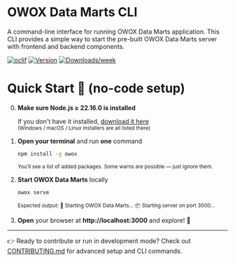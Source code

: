 # OWOX Data Marts CLI

A command-line interface for running OWOX Data Marts application. This CLI provides a simple way to start the pre-built OWOX Data Marts server with frontend and backend components.

[![oclif](https://img.shields.io/badge/cli-oclif-brightgreen.svg)](https://oclif.io)
[![Version](https://img.shields.io/npm/v/owox.svg)](https://npmjs.org/package/owox)
[![Downloads/week](https://img.shields.io/npm/dw/owox.svg)](https://npmjs.org/package/owox)



# Quick Start 🚀 (no-code setup)

0. **Make sure Node.js ≥ 22.16.0 is installed**

   If you don't have it installed, [download it here](https://nodejs.org/en/download)   
   <sub>(Windows / macOS / Linux installers are all listed there)</sub>

2. **Open your terminal** and run **one** command  
   ```bash
   npm install -g owox
   ```
 
   <sub>You’ll see a list of added packages. Some warns are possible — just ignore them.</sub>


3. **Start OWOX Data Marts** locally
   ```bash
   owox serve
   ```
 
   <sub>Expected output:
🚀 Starting OWOX Data Marts...
📦 Starting server on port 3000...</sub>

4. **Open** your browser at **http://localhost:3000** and explore! 🎉

---

👉 Ready to contribute or run in development mode? 
Check out [CONTRIBUTING.md](./CONTRIBUTING.md) for advanced setup and CLI commands.
